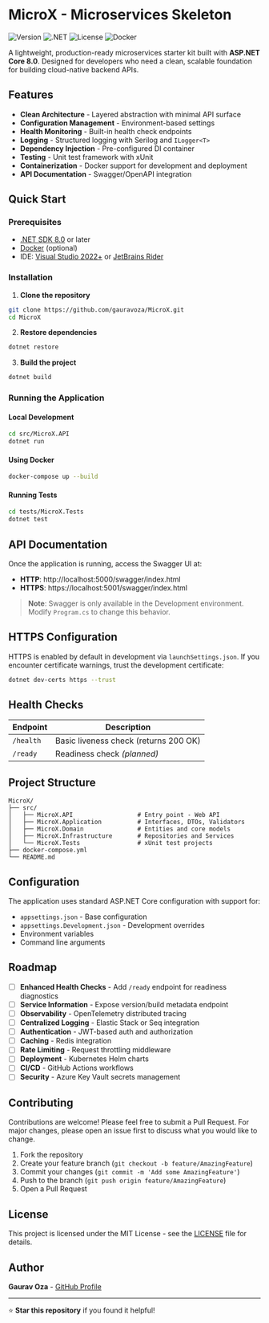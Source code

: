 
# MicroX - Microservices Skeleton

![Version](https://img.shields.io/badge/version-1.0.0-blue.svg)
![.NET](https://img.shields.io/badge/.NET-8.0-purple.svg)
![License](https://img.shields.io/badge/license-MIT-green.svg)
![Docker](https://img.shields.io/badge/docker-supported-blue.svg)

A lightweight, production-ready microservices starter kit built with **ASP.NET Core 8.0**. Designed for developers who need a clean, scalable foundation for building cloud-native backend APIs.

## Features

- **Clean Architecture** - Layered abstraction with minimal API surface
- **Configuration Management** - Environment-based settings
- **Health Monitoring** - Built-in health check endpoints
- **Logging** - Structured logging with Serilog and `ILogger<T>`
- **Dependency Injection** - Pre-configured DI container
- **Testing** - Unit test framework with xUnit
- **Containerization** - Docker support for development and deployment
- **API Documentation** - Swagger/OpenAPI integration

## Quick Start

### Prerequisites

- [.NET SDK 8.0](https://dotnet.microsoft.com/download) or later
- [Docker](https://www.docker.com/get-started) (optional)
- IDE: [Visual Studio 2022+](https://visualstudio.microsoft.com/) or [JetBrains Rider](https://www.jetbrains.com/rider/)

### Installation

1. **Clone the repository**
```bash
git clone https://github.com/gauravoza/MicroX.git
cd MicroX
```

2. **Restore dependencies**
```bash
dotnet restore
```

3. **Build the project**
```bash
dotnet build
```

### Running the Application

#### Local Development
```bash
cd src/MicroX.API
dotnet run
```

#### Using Docker
```bash
docker-compose up --build
```

#### Running Tests
```bash
cd tests/MicroX.Tests
dotnet test
```

## API Documentation

Once the application is running, access the Swagger UI at:

- **HTTP**: http://localhost:5000/swagger/index.html
- **HTTPS**: https://localhost:5001/swagger/index.html

> **Note**: Swagger is only available in the Development environment. Modify `Program.cs` to change this behavior.

## HTTPS Configuration

HTTPS is enabled by default in development via `launchSettings.json`. If you encounter certificate warnings, trust the development certificate:

```bash
dotnet dev-certs https --trust
```

## Health Checks

| Endpoint   | Description                            |
|------------|----------------------------------------|
| `/health`  | Basic liveness check (returns 200 OK)  |
| `/ready`   | Readiness check *(planned)*            |

## Project Structure

```
MicroX/
├── src/
│   ├── MicroX.API                  # Entry point - Web API
│   ├── MicroX.Application          # Interfaces, DTOs, Validators
│   ├── MicroX.Domain               # Entities and core models
│   ├── MicroX.Infrastructure       # Repositories and Services
│   └── MicroX.Tests                # xUnit test projects
├── docker-compose.yml
└── README.md
```

## Configuration

The application uses standard ASP.NET Core configuration with support for:

- `appsettings.json` - Base configuration
- `appsettings.Development.json` - Development overrides
- Environment variables
- Command line arguments

## Roadmap

- [ ] **Enhanced Health Checks** - Add `/ready` endpoint for readiness diagnostics
- [ ] **Service Information** - Expose version/build metadata endpoint
- [ ] **Observability** - OpenTelemetry distributed tracing
- [ ] **Centralized Logging** - Elastic Stack or Seq integration
- [ ] **Authentication** - JWT-based auth and authorization
- [ ] **Caching** - Redis integration
- [ ] **Rate Limiting** - Request throttling middleware
- [ ] **Deployment** - Kubernetes Helm charts
- [ ] **CI/CD** - GitHub Actions workflows
- [ ] **Security** - Azure Key Vault secrets management

## Contributing

Contributions are welcome! Please feel free to submit a Pull Request. For major changes, please open an issue first to discuss what you would like to change.

1. Fork the repository
2. Create your feature branch (`git checkout -b feature/AmazingFeature`)
3. Commit your changes (`git commit -m 'Add some AmazingFeature'`)
4. Push to the branch (`git push origin feature/AmazingFeature`)
5. Open a Pull Request

## License

This project is licensed under the MIT License - see the [LICENSE](LICENSE) file for details.

## Author

**Gaurav Oza** - [GitHub Profile](https://github.com/gauravoza)

---

⭐ **Star this repository** if you found it helpful!
